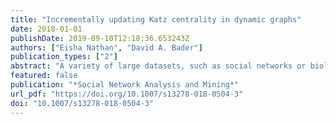 ```yaml
---
title: "Incrementally updating Katz centrality in dynamic graphs"
date: 2018-01-01
publishDate: 2019-09-10T12:18:36.653243Z
authors: ["Eisha Nathan", "David A. Bader"]
publication_types: ["2"]
abstract: "A variety of large datasets, such as social networks or biological data, can be represented as graphs. A common query in graph analysis is to identify the most important vertices in a graph. Centrality metrics are used to obtain numerical scores for each vertex in the graph. The scores are then translated to rankings identifying relative importance of vertices. In this work, we focus on Katz centrality, a linear algebra-based metric. In many real applications, since data are constantly being produced and changed, it is necessary to have a dynamic algorithm to update centrality scores with minimal computation when the graph changes. We present an algorithm for updating Katz centrality scores in a dynamic graph that incrementally updates the centrality scores as the underlying graph changes. Our proposed method exploits properties of iterative solvers to obtain updated Katz scores in dynamic graphs. Our dynamic algorithm improves performance and achieves speedups of over two orders of magnitude compared to a standard static algorithm while maintaining high quality of results."
featured: false
publication: "*Social Network Analysis and Mining*"
url_pdf: "https://doi.org/10.1007/s13278-018-0504-3"
doi: "10.1007/s13278-018-0504-3"
---
```


